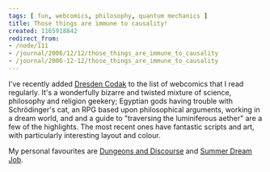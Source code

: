 ```yaml
---
tags: [ fun, webcomics, philosophy, quantum mechanics ]
title: Those things are immune to causality!
created: 1165918842
redirect_from:
- /node/111
- /journal/2006/12/12/those_things_are_immune_to_causality
- /journal/2006-12-12/those_things_are_immune_to_causality
---
```

I've recently added [Dresden Codak](http://dresdencodak.com) to the list of
webcomics that I read regularly. It's a wonderfully bizarre and twisted mixture
of science, philosophy and religion geekery; Egyptian gods having trouble with
Schrödinger's cat, an RPG based upon philosophical arguments, working in a dream
world, and and a guide to "traversing the luminiferous aether" are a few of the
highlights.<!--break--> The most recent ones have fantastic scripts and art,
with particularly interesting layout and colour.

My personal favourites are [Dungeons and
Discourse](http://dresdencodak.com/cartoons/dc_031.htm) and [Summer Dream
Job](http://dresdencodak.com/cartoons/dc_029.htm).
